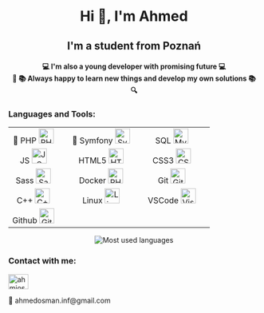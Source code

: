 <h1 align="center">Hi 👋, I'm Ahmed</h1> 
<h2 align="center">I'm a student from Poznań</h2>

<h4 align="center">💻 I'm also a young developer with promising future 💻
<br>
🔎 📚 Always happy to learn new things and develop my own solutions 📚 🔍
</h4>
<h3> Languages and Tools: </h3>
<div align="center">
    <table>
        <tr>
            <td align="center">🎯 PHP <img alt="PHP" width="30px" src="https://cdn.jsdelivr.net/gh/devicons/devicon/icons/php/php-original.svg"style="margin-right: 20px;"/></td>
            <td align="center">🎯 Symfony <img alt="Symfony" width="30px" src="https://cdn.jsdelivr.net/gh/devicons/devicon/icons/symfony/symfony-original.svg"style="margin-right: 20px;"/></td>
            <td align="center"> SQL <img alt="MySql" width="30px" src="https://cdn.jsdelivr.net/gh/devicons/devicon/icons/mysql/mysql-original.svg"style="margin-right: 20px;"/></td>
        </tr>
        <tr>
            <td align="center"> JS <img alt="JS" width="30px" src="https://cdn.jsdelivr.net/gh/devicons/devicon/icons/javascript/javascript-original.svg"style="margin-right: 20px;"/></td>
            <td align="center"> HTML5 <img alt="HTML5" width="30px" src="https://cdn.jsdelivr.net/gh/devicons/devicon/icons/html5/html5-original.svg"style="margin-right: 20px;"/></td>
            <td align="center"> CSS3 <img alt="CSS3" width="30px" src="https://cdn.jsdelivr.net/gh/devicons/devicon/icons/css3/css3-original.svg"style="margin-right: 20px;"/></td>
        </tr>    
        <tr>
            <td align="center"> Sass <img alt="Sass" width="30px" src="https://cdn.jsdelivr.net/gh/devicons/devicon/icons/sass/sass-original.svg"style="margin-right: 20px;"/></td>
            <td align="center"> Docker <img alt="PHPStorm" width="30px" src="https://cdn.jsdelivr.net/gh/devicons/devicon/icons/docker/docker-plain.svg"style="margin-right: 20px;"/></td>
            <td align="center"> Git <img alt="Git" width="30px" src="https://cdn.jsdelivr.net/gh/devicons/devicon/icons/git/git-original.svg"style="margin-right: 20px;"/></td>
        </tr>
        <tr>
            <td align="center"> C++ <img alt="C++" width="30px" src="https://cdn.jsdelivr.net/gh/devicons/devicon/icons/cplusplus/cplusplus-original.svg"style="margin-right: 20px;"/></td>
            <td align="center"> Linux <img alt="Linux" width="30px" src="https://cdn.jsdelivr.net/gh/devicons/devicon/icons/linux/linux-original.svg"style="margin-right: 20px;"/></td>
            <td align="center"> VSCode <img alt="Visual Studio Code" width="30px" src="https://cdn.jsdelivr.net/gh/devicons/devicon/icons/vscode/vscode-original.svg"style="margin-right: 20px;"/></td>
        </tr>        
        <tr>
            <td align="center"> Github <img alt="Github" width="30px" src="https://cdn.jsdelivr.net/gh/devicons/devicon/icons/github/github-original.svg"style="margin-right: 20px;"/></td>
        </tr>
    </table>
</div>
<div align="center">
<img src="https://github-readme-stats.vercel.app/api/top-langs/?username=ahmosman&layout=compact&langs_count=7" alt="Most used languages">
</div>
<h3>Contact with me:</h3>
<p>
<a href="https://instagram.com/ahmiosman" target="blank"><img src="https://raw.githubusercontent.com/rahuldkjain/github-profile-readme-generator/master/src/images/icons/Social/instagram.svg" alt="ahmiosman" height="30" width="40" /></a>
</p>
<p> 📧 ahmedosman.inf@gmail.com</p>
